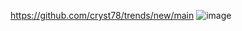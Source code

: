 https://github.com/cryst78/trends/new/main
![image](https://github.com/user-attachments/assets/e7c9cbc2-ad78-4d3b-b6cf-ef948d5a5010)
